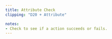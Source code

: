 ```yaml
---
title: Attribute Check
clipping: "D20 + Attribute"

notes: 
- Check to see if a action succeeds or fails.
---
```

